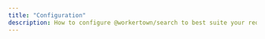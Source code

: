```yaml
---
title: "Configuration"
description: How to configure @workertown/search to best suite your requirements.
---
```

